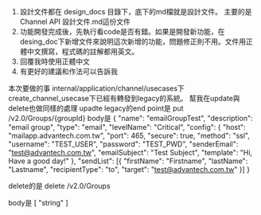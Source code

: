 1. 設計文件都在 design_docs 目錄下，底下的md檔就是設計文件。 主要的是Channel API 設計文件.md這份文件
2. 功能開發完成後，先執行看code是否有錯。如果是開發新功能，在desing_doc下新增文件來說明這次新增的功能，問題修正則不用。文件用正體中文撰寫，程式碼的註解都用英文。
3. 回覆我時使用正體中文
4. 有更好的建議和作法可以告訴我

本次要做的事
internal/application/channel/usecases下
create_channel_usecase下已經有轉發到legacy的系統。
幫我在update與delete也做同樣的處理
upadte legacy的end point是
put /v2.0/Groups/{groupId}
body是
{
  "name": "emailGroupTest",
  "description": "email group",
  "type": "email",
  "levelName": "Critical",
  "config": {
    "host": "mailapp.advantech.com.tw",
    "port": 465,
    "secure": true,
    "method": "ssl",
    "username": "TEST_USER",
    "password": "TEST_PWD",
    "senderEmail": "test@advantech.com.tw",
    "emailSubject": "Test Subject",
    "template": "Hi, Have a good day!"
  },
  "sendList": [{
    "firstName": "Firstname",
    "lastName": "Lastname",
    "recipientType": "to",
    "target": "test@advantech.com.tw"
  }]
}

delete的是
delete /v2.0/Groups

body是
[
  "string"
]